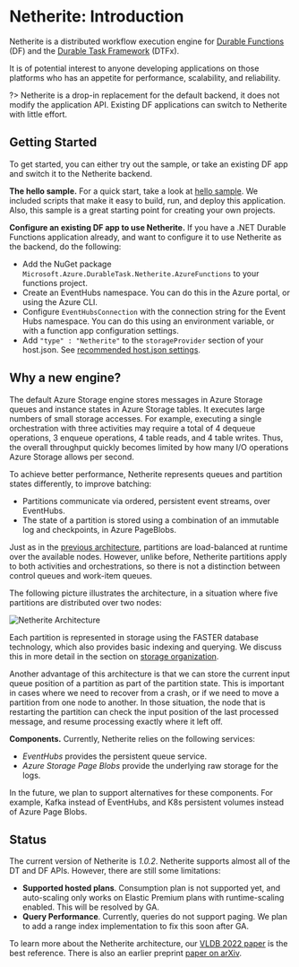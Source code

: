 # Netherite: Introduction

Netherite is a distributed workflow execution engine for [Durable Functions](https://github.com/Azure/azure-functions-durable-extension) (DF) and the [Durable Task Framework](https://github.com/Azure/durabletask/) (DTFx). 

It is of potential interest to anyone developing applications on those platforms who has an appetite for performance, scalability, and reliability. 

?> Netherite is a drop-in replacement for the default backend, it does not modify the application API. Existing DF applications can switch to Netherite with little effort.

## Getting Started

To get started, you can either try out the sample, or take an existing DF app and switch it to the Netherite backend.

**The hello sample.**
For a quick start, take a look at [hello sample](hello-sample). We included scripts that make it easy to build, run, and deploy this application. Also, this sample is a great starting point for creating your own projects.

**Configure an existing DF app to use Netherite.**
If you have a .NET Durable Functions application already, and want to configure it to use Netherite as the backend, do the following:
- Add the NuGet package `Microsoft.Azure.DurableTask.Netherite.AzureFunctions` to your functions project.
- Create an EventHubs namespace. You can do this in the Azure portal, or using the Azure CLI.
- Configure `EventHubsConnection` with the connection string for the Event Hubs namespace. You can do this using an environment variable, or with a function app configuration settings.
- Add `"type" : "Netherite"` to the `storageProvider` section of your host.json. See [recommended host.json settings](settings).

## Why a new engine?

The default Azure Storage engine stores messages in Azure Storage queues and instance states in Azure Storage tables. It executes large numbers of small storage accesses. For example, executing a single orchestration with three activities may require a total of 4 dequeue operations, 3 enqueue operations, 4 table reads, and 4 table writes. Thus, the overall throughput quickly becomes limited by how many I/O operations Azure Storage allows per second. 

To achieve better performance, Netherite represents queues and partition states differently, to improve batching:
- Partitions communicate via ordered, persistent event streams, over EventHubs.
- The state of a partition is stored using a combination of an immutable log and checkpoints, in Azure PageBlobs.

Just as in the [previous architecture](https://docs.microsoft.com/en-us/azure/azure-functions/durable/durable-functions-perf-and-scale#orchestrator-scale-out), partitions are load-balanced at runtime over the available nodes. However, unlike before, Netherite partitions apply to both activities and orchestrations, so there is not a distinction between control queues and work-item queues.

The following picture illustrates the architecture, in a situation where five partitions are distributed over two nodes:

![Netherite Architecture](images/partitions.png)

Each partition is represented in storage using the FASTER database technology, which also provides basic indexing and querying. We discuss this in more detail in the section on [storage organization](storage?id=description-of-storage-content). 

Another advantage of this architecture is that we can store the current input queue position of a partition as part of the partition state. This is important in cases where we need to recover from a crash, or if we need to move a partition from one node to another. In those situation, the node that is restarting the partition can check the input position of the last processed message, and resume processing exactly where it left off. 

**Components.** Currently, Netherite relies on the following services:
- *EventHubs* provides the persistent queue service.
- *Azure Storage Page Blobs* provide the underlying raw storage for the logs.

In the future, we plan to support alternatives for these components. For example, Kafka instead of EventHubs, and K8s persistent volumes instead of Azure Page Blobs.

## Status

The current version of Netherite is *1.0.2*. Netherite supports almost all of the DT and DF APIs. However, there are still some limitations:

- **Supported hosted plans**. Consumption plan is not supported yet, and auto-scaling only works on Elastic Premium plans with runtime-scaling enabled. This will be resolved by GA.
- **Query Performance**. Currently, queries do not support paging. We plan to add a range index implementation to fix this soon after GA.

To learn more about the Netherite architecture, our [VLDB 2022 paper](https://www.microsoft.com/en-us/research/uploads/prod/2022/07/p1591-burckhardt.pdf) is the best reference. There is also an earlier preprint [paper on arXiv](https://arxiv.org/abs/2103.00033).
